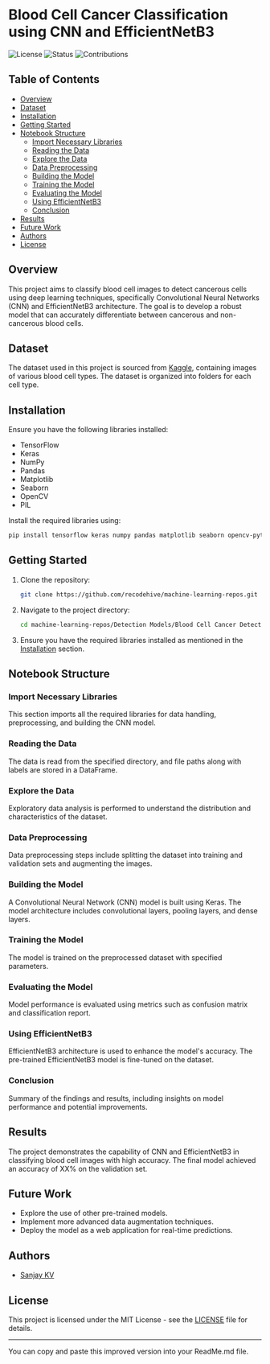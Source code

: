 
# Blood Cell Cancer Classification using CNN and EfficientNetB3

![License](https://img.shields.io/badge/license-MIT-blue.svg)
![Status](https://img.shields.io/badge/status-active-success.svg)
![Contributions](https://img.shields.io/badge/contributions-welcome-brightgreen.svg)

## Table of Contents
- [Overview](#overview)
- [Dataset](#dataset)
- [Installation](#installation)
- [Getting Started](#getting-started)
- [Notebook Structure](#notebook-structure)
  - [Import Necessary Libraries](#import-necessary-libraries)
  - [Reading the Data](#reading-the-data)
  - [Explore the Data](#explore-the-data)
  - [Data Preprocessing](#data-preprocessing)
  - [Building the Model](#building-the-model)
  - [Training the Model](#training-the-model)
  - [Evaluating the Model](#evaluating-the-model)
  - [Using EfficientNetB3](#using-efficientnetb3)
  - [Conclusion](#conclusion)
- [Results](#results)
- [Future Work](#future-work)
- [Authors](#authors)
- [License](#license)

## Overview
This project aims to classify blood cell images to detect cancerous cells using deep learning techniques, specifically Convolutional Neural Networks (CNN) and EfficientNetB3 architecture. The goal is to develop a robust model that can accurately differentiate between cancerous and non-cancerous blood cells.

## Dataset
The dataset used in this project is sourced from [Kaggle](https://www.kaggle.com/), containing images of various blood cell types. The dataset is organized into folders for each cell type.

## Installation
Ensure you have the following libraries installed:
- TensorFlow
- Keras
- NumPy
- Pandas
- Matplotlib
- Seaborn
- OpenCV
- PIL

Install the required libraries using:
```bash
pip install tensorflow keras numpy pandas matplotlib seaborn opencv-python pillow
```

## Getting Started
1. Clone the repository:
    ```bash
    git clone https://github.com/recodehive/machine-learning-repos.git
    ```
2. Navigate to the project directory:
    ```bash
    cd machine-learning-repos/Detection Models/Blood Cell Cancer Detection using CNN and EfficientNetB3
    ```
3. Ensure you have the required libraries installed as mentioned in the [Installation](#installation) section.

## Notebook Structure

### Import Necessary Libraries
This section imports all the required libraries for data handling, preprocessing, and building the CNN model.

### Reading the Data
The data is read from the specified directory, and file paths along with labels are stored in a DataFrame.

### Explore the Data
Exploratory data analysis is performed to understand the distribution and characteristics of the dataset.

### Data Preprocessing
Data preprocessing steps include splitting the dataset into training and validation sets and augmenting the images.

### Building the Model
A Convolutional Neural Network (CNN) model is built using Keras. The model architecture includes convolutional layers, pooling layers, and dense layers.

### Training the Model
The model is trained on the preprocessed dataset with specified parameters.

### Evaluating the Model
Model performance is evaluated using metrics such as confusion matrix and classification report.

### Using EfficientNetB3
EfficientNetB3 architecture is used to enhance the model's accuracy. The pre-trained EfficientNetB3 model is fine-tuned on the dataset.

### Conclusion
Summary of the findings and results, including insights on model performance and potential improvements.

## Results
The project demonstrates the capability of CNN and EfficientNetB3 in classifying blood cell images with high accuracy. The final model achieved an accuracy of XX% on the validation set.

## Future Work
- Explore the use of other pre-trained models.
- Implement more advanced data augmentation techniques.
- Deploy the model as a web application for real-time predictions.

## Authors
- [Sanjay KV](https://github.com/sanjay-kv)

## License
This project is licensed under the MIT License - see the [LICENSE](LICENSE) file for details.

---

You can copy and paste this improved version into your ReadMe.md file.
